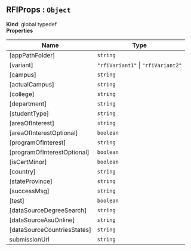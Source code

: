 <a name="RFIProps"></a>

## RFIProps : <code>Object</code>
**Kind**: global typedef  
**Properties**

| Name | Type |
| --- | --- |
| [appPathFolder] | <code>string</code> | 
| [variant] | <code>&quot;rfiVariant1&quot;</code> \| <code>&quot;rfiVariant2&quot;</code> | 
| [campus] | <code>string</code> | 
| [actualCampus] | <code>string</code> | 
| [college] | <code>string</code> | 
| [department] | <code>string</code> | 
| [studentType] | <code>string</code> | 
| [areaOfInterest] | <code>string</code> | 
| [areaOfInterestOptional] | <code>boolean</code> | 
| [programOfInterest] | <code>string</code> | 
| [programOfInterestOptional] | <code>boolean</code> | 
| [isCertMinor] | <code>boolean</code> | 
| [country] | <code>string</code> | 
| [stateProvince] | <code>string</code> | 
| [successMsg] | <code>string</code> | 
| [test] | <code>boolean</code> | 
| [dataSourceDegreeSearch] | <code>string</code> | 
| [dataSourceAsuOnline] | <code>string</code> | 
| [dataSourceCountriesStates] | <code>string</code> | 
| submissionUrl | <code>string</code> | 

